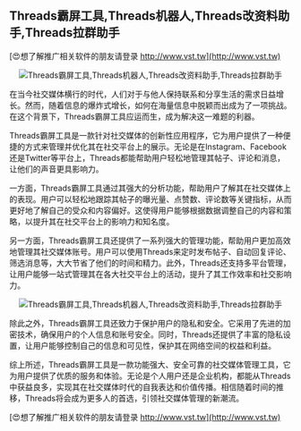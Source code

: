 ## **Threads霸屏工具,Threads机器人,Threads改资料助手,Threads拉群助手**

[😍想了解推广相关软件的朋友请登录 http://www.vst.tw](http://www.vst.tw)

 <center><img src="https://vst.tw/MP4/tuiguang/png/4.png" alt="Threads霸屏工具,Threads机器人,Threads改资料助手,Threads拉群助手"></center>

在当今社交媒体横行的时代，人们对于与他人保持联系和分享生活的需求日益增长。然而，随着信息的爆炸式增长，如何在海量信息中脱颖而出成为了一项挑战。在这个背景下，Threads霸屏工具应运而生，成为解决这一难题的利器。

Threads霸屏工具是一款针对社交媒体的创新性应用程序，它为用户提供了一种便捷的方式来管理并优化其在社交平台上的展示。无论是在Instagram、Facebook还是Twitter等平台上，Threads都能帮助用户轻松地管理其帖子、评论和消息，让他们的声音更具影响力。

一方面，Threads霸屏工具通过其强大的分析功能，帮助用户了解其在社交媒体上的表现。用户可以轻松地跟踪其帖子的曝光量、点赞数、评论数等关键指标，从而更好地了解自己的受众和内容偏好。这使得用户能够根据数据调整自己的内容和策略，以提升其在社交平台上的影响力和知名度。

另一方面，Threads霸屏工具还提供了一系列强大的管理功能，帮助用户更加高效地管理其社交媒体账号。用户可以使用Threads来定时发布帖子、自动回复评论、筛选消息等，大大节省了他们的时间和精力。此外，Threads还支持多平台管理，让用户能够一站式管理其在各大社交平台上的活动，提升了其工作效率和社交影响力。

 <center><img src="https://vst.tw/MP4/tuiguang/png/7.png" alt="Threads霸屏工具,Threads机器人,Threads改资料助手,Threads拉群助手"></center>

除此之外，Threads霸屏工具还致力于保护用户的隐私和安全。它采用了先进的加密技术，确保用户的个人信息和账号安全。同时，Threads还提供了丰富的隐私设置，让用户能够控制自己的信息和可见性，保护其在网络空间的权益和利益。

综上所述，Threads霸屏工具是一款功能强大、安全可靠的社交媒体管理工具，它为用户提供了优质的服务和体验。无论是个人用户还是企业机构，都能从Threads中获益良多，实现其在社交媒体时代的自我表达和价值传播。相信随着时间的推移，Threads将会成为更多人的首选，引领社交媒体管理的新潮流。

[😍想了解推广相关软件的朋友请登录 http://www.vst.tw](http://www.vst.tw)



